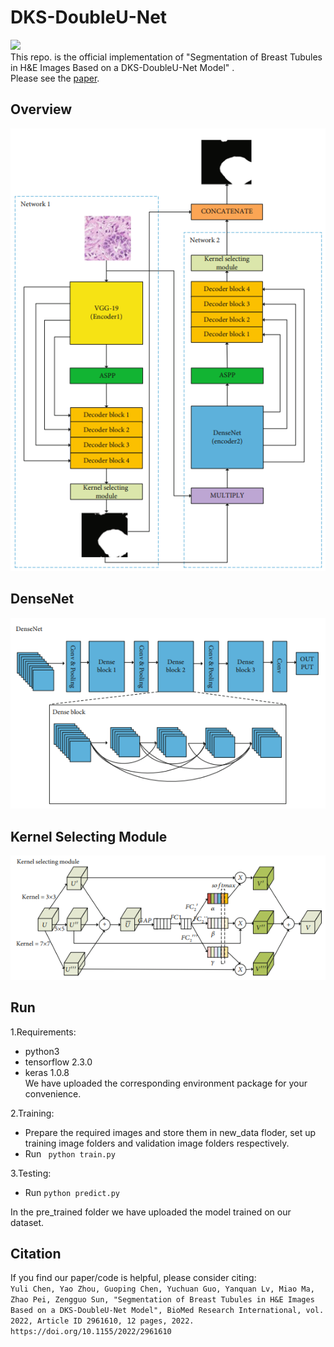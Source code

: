 # DKS-DoubleU-Net
![]( https://img.shields.io/badge/license-MIT-green.svg)  
This repo. is the official implementation of "Segmentation of Breast Tubules in H&E Images Based on a DKS-DoubleU-Net Model" .  
Please see the [paper](https://www.hindawi.com/journals/bmri/2022/2961610/).  

## Overview    
![tupian](/images/DKS-DoubleU-Net.png)

## DenseNet    
![tupian](/images/densenet.png)

## Kernel Selecting Module    
![tupian](/images/KSM.png)

## Run  
1.Requirements:  
* python3  
* tensorflow 2.3.0  
* keras 1.0.8  
We have uploaded the corresponding environment package for your convenience.  

2.Training:  
* Prepare the required images and store them in new_data floder, set up training image folders and validation image folders respectively.
* Run ``` python train.py```  

3.Testing:
* Run ```python predict.py```

In the pre_trained folder we have uploaded the model trained on our dataset.

## Citation  
If you find our paper/code is helpful, please consider citing:  
```Yuli Chen, Yao Zhou, Guoping Chen, Yuchuan Guo, Yanquan Lv, Miao Ma, Zhao Pei, Zengguo Sun, "Segmentation of Breast Tubules in H&E Images Based on a DKS-DoubleU-Net Model", BioMed Research International, vol. 2022, Article ID 2961610, 12 pages, 2022. https://doi.org/10.1155/2022/2961610```



